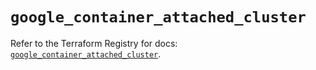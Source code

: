 # `google_container_attached_cluster`

Refer to the Terraform Registry for docs: [`google_container_attached_cluster`](https://registry.terraform.io/providers/hashicorp/google/6.32.0/docs/resources/container_attached_cluster).
